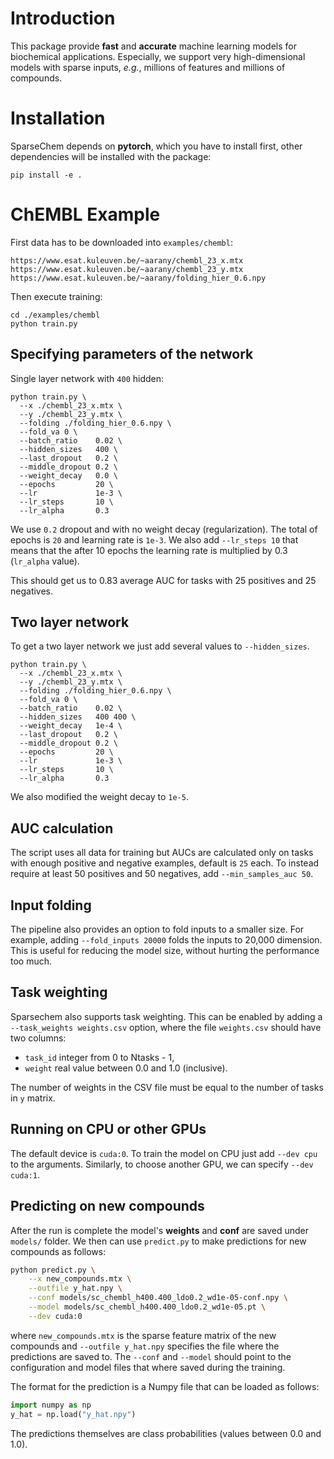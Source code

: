 # Introduction

This package provide **fast** and **accurate** machine learning models for biochemical applications.
Especially, we support very high-dimensional models with sparse inputs, *e.g.*, millions of features and millions of compounds.

# Installation

SparseChem depends on **pytorch**, which you have to install first, other dependencies will be installed with the package:

```
pip install -e .
```

# ChEMBL Example
First data has to be downloaded into `examples/chembl`:
```
https://www.esat.kuleuven.be/~aarany/chembl_23_x.mtx
https://www.esat.kuleuven.be/~aarany/chembl_23_y.mtx
https://www.esat.kuleuven.be/~aarany/folding_hier_0.6.npy
```

Then execute training:
```
cd ./examples/chembl
python train.py
```

## Specifying parameters of the network
Single layer network with `400` hidden:
```
python train.py \
  --x ./chembl_23_x.mtx \
  --y ./chembl_23_y.mtx \
  --folding ./folding_hier_0.6.npy \
  --fold_va 0 \
  --batch_ratio    0.02 \
  --hidden_sizes   400 \
  --last_dropout   0.2 \
  --middle_dropout 0.2 \
  --weight_decay   0.0 \
  --epochs         20 \
  --lr             1e-3 \
  --lr_steps       10 \
  --lr_alpha       0.3
```
We use `0.2` dropout and with no weight decay (regularization).
The total of epochs is `20` and learning rate is `1e-3`.
We also add `--lr_steps 10` that means that the after 10 epochs the learning rate is multiplied by 0.3 (`lr_alpha` value).

This should get us to 0.83 average AUC for tasks with 25 positives and 25 negatives.

## Two layer network
To get a two layer network we just add several values to `--hidden_sizes`.
```
python train.py \
  --x ./chembl_23_x.mtx \
  --y ./chembl_23_y.mtx \
  --folding ./folding_hier_0.6.npy \
  --fold_va 0 \
  --batch_ratio    0.02 \
  --hidden_sizes   400 400 \
  --weight_decay   1e-4 \
  --last_dropout   0.2 \
  --middle_dropout 0.2 \
  --epochs         20 \
  --lr             1e-3 \
  --lr_steps       10 \
  --lr_alpha       0.3
```
We also modified the weight decay to `1e-5`.

## AUC calculation
The script uses all data for training but AUCs are calculated only on tasks with enough positive and negative examples, default is `25` each.
To instead require at least 50 positives and 50 negatives, add `--min_samples_auc 50`.

## Input folding
The pipeline also provides an option to fold inputs to a smaller size.
For example, adding `--fold_inputs 20000` folds the inputs to 20,000 dimension.
This is useful for reducing the model size, without hurting the performance too much.

## Task weighting
Sparsechem also supports task weighting.
This can be enabled by adding a `--task_weights weights.csv` option,
where the file `weights.csv` should have two columns:
* `task_id` integer from 0 to Ntasks - 1,
* `weight` real value between 0.0 and 1.0 (inclusive).

The number of weights in the CSV file must be equal to the number of tasks in `y` matrix.

## Running on CPU or other GPUs
The default device is `cuda:0`.
To train the model on CPU just add `--dev cpu` to the arguments.
Similarly, to choose another GPU, we can specify `--dev cuda:1`.

## Predicting on new compounds
After the run is complete the model's **weights** and **conf** are saved under `models/` folder.
We then can use `predict.py` to make predictions for new compounds as follows:
```bash
python predict.py \
    --x new_compounds.mtx \
    --outfile y_hat.npy \
    --conf models/sc_chembl_h400.400_ldo0.2_wd1e-05-conf.npy \
    --model models/sc_chembl_h400.400_ldo0.2_wd1e-05.pt \
    --dev cuda:0
```
where `new_compounds.mtx` is the sparse feature matrix of the new compounds and `--outfile y_hat.npy` specifies the file where the predictions are saved to.
The `--conf` and `--model` should point to the configuration and model files that where saved during the training.

The format for the prediction is a Numpy file that can be loaded as follows:
```python
import numpy as np
y_hat = np.load("y_hat.npy")
```
The predictions themselves are class probabilities (values between 0.0 and 1.0).

